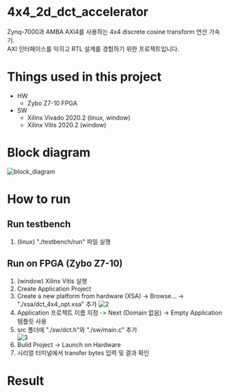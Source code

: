 # 4x4_2d_dct_accelerator
Zynq-7000과 AMBA AXI4를 사용하는 4x4 discrete cosine transform 연산 가속기.<br/> 
AXI 인터페이스를 익히고 RTL 설계를 경험하기 위한 프로젝트입니다.

# Things used in this project
- HW
    - Zybo Z7-10 FPGA
- SW 
    - Xilinx Vivado 2020.2 (linux, window)
    - Xilinx Vitis 2020.2 (window)

# Block diagram
![block_diagram](https://github.com/syjang14/4x4_2d_dct_accelerator/assets/59993682/6fcaea91-bc70-42c7-b53c-6c98c5e86d1b)


# How to run
## Run testbench
1. (linux) "./testbench/run" 파일 실행

## Run on FPGA (Zybo Z7-10)
1. (window) Xilinx Vitis 실행
2. Create Application Project
3. Create a new platform from hardware (XSA) -> Browse... -> "./xsa/dct_4x4_opt.xsa" 추가
![2](https://github.com/syjang14/4x4_2d_dct_accelerator/assets/59993682/1b4372ba-6c45-4424-a612-a76d83d78964)
4. Application 프로젝트 이름 지정 -> Next (Domain 없음) -> Empty Application 템플릿 사용
5. src 폴더에 "./sw/dct.h"와 "./sw/main.c" 추가<br/>
![3](https://github.com/syjang14/4x4_2d_dct_accelerator/assets/59993682/cf9329cf-d275-4502-aaa9-587b921f59d4)
6. Build Project -> Launch on Hardware
7. 시리얼 터미널에서 transfer bytes 입력 및 결과 확인

# Result